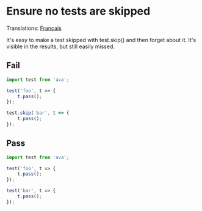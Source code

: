 # Ensure no tests are skipped

Translations: [Français](https://github.com/sindresorhus/ava-docs/blob/master/fr_FR/related/eslint-plugin-ava/docs/rules/no-skip-test.md)

It's easy to make a test skipped with test.skip() and then forget about it. It's visible in the results, but still easily missed.


## Fail

```js
import test from 'ava';

test('foo', t => {
	t.pass();
});

test.skip('bar', t => {
	t.pass();
});
```


## Pass

```js
import test from 'ava';

test('foo', t => {
	t.pass();
});

test('bar', t => {
	t.pass();
});
```
